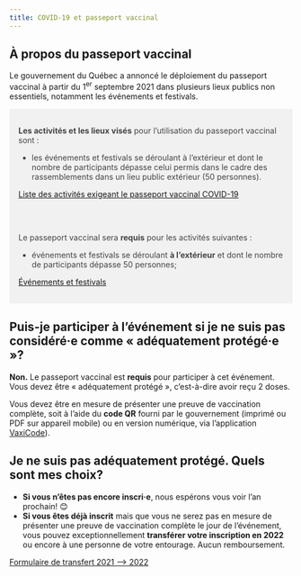 ```yaml
---
title: COVID-19 et passeport vaccinal
---
```


## À propos du passeport vaccinal

Le gouvernement du Québec a annoncé le déploiement du passeport vaccinal à partir du 1<sup>er</sup> septembre 2021 dans plusieurs lieux publics non essentiels, notamment les événements et festivals.

<div class="well" style="background-color: #f1f1f1; color: #444; padding: 1rem;">

**Les activités et les lieux visés** pour l’utilisation du passeport vaccinal sont :

- les événements et festivals se déroulant à l’extérieur et dont le nombre de participants dépasse celui permis dans le cadre des rassemblements dans un lieu public extérieur (50 personnes).

[Liste des activités exigeant le passeport vaccinal COVID-19](https://www.quebec.ca/sante/problemes-de-sante/a-z/coronavirus-2019/deroulement-vaccination-contre-la-covid-19/passeport-de-vaccination-covid-19/lieux-et-activites-exigeant-passeport-vaccinal-covid-19)

</div>

<div class="well" style="background-color: #f1f1f1; color: #444; padding: 1rem;">

Le passeport vaccinal sera **requis** pour les activités suivantes :

- événements et festivals se déroulant **à l’extérieur** et dont le nombre de participants dépasse 50 personnes;

[Événements et festivals](https://www.quebec.ca/sante/problemes-de-sante/a-z/coronavirus-2019/deroulement-vaccination-contre-la-covid-19/passeport-de-vaccination-covid-19/lieux-et-activites-exigeant-passeport-vaccinal-covid-19#c111294)

</div>

## Puis-je participer à l’événement si je ne suis pas considéré·e comme « adéquatement protégé·e »?

**Non.**
Le passeport vaccinal est **requis** pour participer à cet événement.
Vous devez être « adéquatement protégé », c’est-à-dire avoir reçu 2 doses.

Vous devez être en mesure de présenter une preuve de vaccination complète, soit à l’aide du **code QR** fourni par le gouvernement (imprimé ou PDF sur appareil mobile) ou en version numérique, via l’application [VaxiCode](https://www.quebec.ca/sante/problemes-de-sante/a-z/coronavirus-2019/deroulement-vaccination-contre-la-covid-19/passeport-de-vaccination-covid-19/aide-pour-vaxicode)).

## Je ne suis pas adéquatement protégé. Quels sont mes choix?

- **Si vous n’êtes pas encore inscri·e**, nous espérons vous voir l’an prochain! 😊
- **Si vous êtes déjà inscrit** mais que vous ne serez pas en mesure de présenter une preuve de vaccination complète le jour de l’événement, vous pouvez exceptionnellement **transférer votre inscription en 2022** ou encore à une personne de votre entourage. Aucun remboursement.

[Formulaire de transfert 2021 --> 2022](/transfert/)